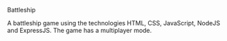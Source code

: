 Battleship

A battleship game using the technologies HTML, CSS, JavaScript, NodeJS and ExpressJS.
The game has a multiplayer mode.
